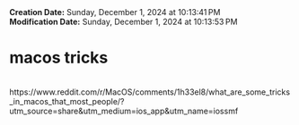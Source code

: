 <div><b>Creation Date:</b> Sunday, December 1, 2024 at 10:13:41 PM<br></div>
<div><b>Modification Date:</b> Sunday, December 1, 2024 at 10:13:53 PM<br></div>
<div><h1>macos tricks</h1></div>
<div><br></div>
<div>https://www.reddit.com/r/MacOS/comments/1h33el8/what_are_some_tricks_in_macos_that_most_people/?utm_source=share&amputm_medium=ios_app&amputm_name=iossmf</div>

